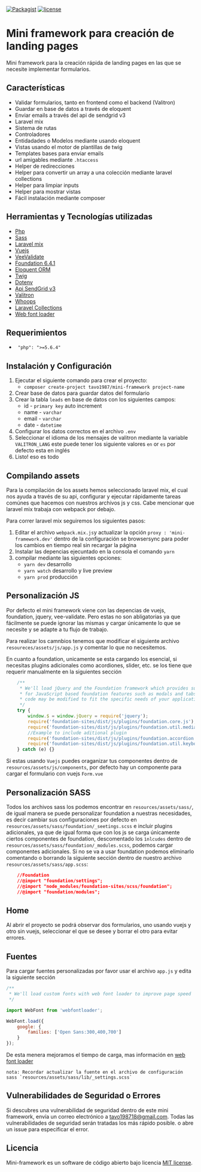 [![Packagist](https://img.shields.io/badge/Packagist-v4.0.0-orange.svg?style=flat-square)](https://packagist.org/packages/tavo1987/mini-framework)
[![license](https://img.shields.io/github/license/mashape/apistatus.svg?style=flat-square)](https://packagist.org/packages/tavo1987/mini-framework)

# Mini framework para creación de landing pages
Mini framework para la creación rápida de landing pages en las que se necesite implementar formularios.

## Características
 - Validar formularios, tanto en frontend como el backend (Valitron)
 - Guardar en base de datos a través de eloquent
 - Enviar emails a través del api de sendgrid v3
 - Laravel mix
 - Sistema de rutas
 - Controladores
 - Entidadades o Modelos mediante usando eloquent
 - Vistas usando el motor de plantillas de twig
 - Templates bases para enviar emails
 - url amigables mediante `.htaccess`
 - Helper de redirecciones
 - Helper para convertir un array  a una colección mediante laravel collections
 - Helper para limpiar inputs
 - Helper para mostrar vistas
 - Fácil instalación mediante composer

## Herramientas y Tecnologías utilizadas

* [Php](http://php.net/manual/en/intro-whatis.php)
* [Sass](http://sass-lang.com/)
* [Laravel mix](https://laravel.com/docs/5.4/mix)
* [Vuejs](https://vuejs.org/)
* [VeeValidate](VeeValidate)
* [Foundation 6.4.1](http://foundation.zurb.com/sites/docs/)
* [Eloquent ORM](https://laravel.com/docs/5.3/eloquent)
* [Twig](http://twig.sensiolabs.org/)
* [Dotenv](https://github.com/vlucas/phpdotenv)
* [Api SendGrid v3](https://github.com/sendgrid/sendgrid-php)
* [Valitron](https://github.com/vlucas/valitron)
* [Whoops](https://github.com/filp/whoops)
* [Laravel Collections](https://laravel.com/docs/5.3/eloquent-collections)
* [Web font loader](https://github.com/typekit/webfontloader)

## Requerimientos
- ` "php": ">=5.6.4"`

## Instalación y Configuración
1. Ejecutar el siguiente comando para crear el proyecto:
    - `composer create-project tavo1987/mini-framework project-name`
2. Crear base de datos para guardar datos del formulario
3. Crear la tabla `leads` en base de datos con los siguientes campos:
    * id - `primary key` auto increment
    * name - `varchar`
    * email - `varchar`
    * date - `datetime`
4. Configurar los datos correctos en el archivo `.env`
5. Seleccionar el idioma de los mensajes de valitron mediante la variable `VALITRON_LANG`
    este puede tener los siguiente valores `en` or `es` por defecto esta en inglés
6. Listo! eso es todo

## Compilando assets
Para la compilación de los assets hemos seleccionado laravel mix, el cual nos ayuda a través de su api, configurar y ejecutar rápidamente tareas comúnes que hacemos con nuestros archivos js y css. Cabe mencionar que laravel mix trabaja con webpack por debajo.

Para correr laravel mix seguiremos los siguientes pasos:

1. Editar el archivo `webpack.mix.js`y actualizar la opción `proxy : 'mini-framework.dev'` dentro de la configuración se browsersync para poder los cambios en tiempo real sin recargar la página
2. Instalar las depencias ejecuntado en la consola el comando `yarn`
3. compilar mediante las siguientes opciones:
    * `yarn dev` desarrollo
    * `yarn watch` desarrollo y live preview
    * `yarn prod` producción

## Personalización JS
Por defecto el mini framework viene con las depencias de vuejs, foundation, jquery, vee-validate. Pero estas no son abligatorias ya que fácilmente se puede ignorar las mismas y cargar únicamente lo que se necesite y se adapte a tu flujo de trabajo.

Para realizar los camnbios tenemos que modificar el siguiente archivo `resoureces/assets/js/app.js` y comentar lo que no necesitemos.

En cuanto a foundation, unicamente se esta cargando los esencial, si necesitas plugins adicionales como acordiones, slider, etc. se los tiene que requerir manualmente en la siguientes sección
```js
    /**
     * We'll load jQuery and the Foundation framework which provides support
     * for JavaScript based foundation features such as modals and tabs. This
     * code may be modified to fit the specific needs of your application.
     */
    try {
        window.$ = window.jQuery = require('jquery');
        require('foundation-sites/dist/js/plugins/foundation.core.js');
        require('foundation-sites/dist/js/plugins/foundation.util.mediaQuery.js');
        //Example to include aditional plugin
        require('foundation-sites/dist/js/plugins/foundation.accordion.js');
        require('foundation-sites/dist/js/plugins/foundation.util.keyboard.js');
    } catch (e) {}
```

Si estas usando `Vuejs` puedes oraganizar tus componentes dentro de `resources/assets/js/components`, por defecto hay un componente para cargar el formulario con vuejs `Form.vue`

## Personalización SASS
Todos los archivos sass los podemos encontrar en `resources/assets/sass/`, de igual manera se puede personalizar foundation a nuestras necesidades, es decir cambiar sus configuraciones por defecto en `resources/assets/sass/foundation/_seetings.scss` e incluir plugins adicionales, ya que de igual forma que con los js se carga únicamente ciertos componentes de foundation, descomentado los `ìnlcudes` dentro de `resources/assets/sass/foundation/_modules.scss`, podemos cargar componentes adicionales. Si no se va a usar foundation podemos eliminarlo comentando o borrando la siguiente sección dentro de nuestro archivo `resources/assets/sass/app.scss`:

```css
    //Foundation
    //@import "foundation/settings";
    //@import "node_modules/foundation-sites/scss/foundation";
    //@import "foundation/modules";
```

## Home
Al abrir el proyecto se podrá observar dos formularios, uno usando vuejs y otro sin vuejs, seleccionar el que se desee y borrar el otro para evitar errores.

## Fuentes
Para cargar fuentes personalizadas por favor usar el archivo `app.js` y edita la siguiente sección

```js
/**
 * We'll load custom fonts with web font loader to improve page speed
 */

import WebFont from 'webfontloader';

WebFont.load({
    google: {
        families: ['Open Sans:300,400,700']
    }
});

```
De esta menera mejoramos el tiempo de carga, mas información en [web font loader](https://github.com/typekit/webfontloader)

    nota: Recordar actualizar la fuente en el archivo de configuración sass `resources/assets/sass/lib/_settings.scss`

## Vulnerabilidades de Seguridad o Errores

Si descubres una vulnerabilidad de seguridad dentro de este mini framework, envía un correo electrónico a
tavo198718@gmail.com. Todas las vulnerabilidades de seguridad serán tratadas los más rápido posible.
o abre un issue para especificar el error.

## Licencia

Mini-framework es un software de código abierto bajo licencia [MIT license](http://opensource.org/licenses/MIT).
